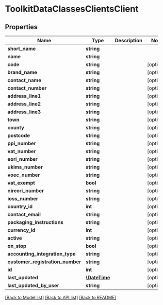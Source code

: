 # ToolkitDataClassesClientsClient

## Properties
Name | Type | Description | Notes
------------ | ------------- | ------------- | -------------
**short_name** | **string** |  | 
**name** | **string** |  | 
**code** | **string** |  | [optional] 
**brand_name** | **string** |  | [optional] 
**contact_name** | **string** |  | [optional] 
**contact_number** | **string** |  | [optional] 
**address_line1** | **string** |  | [optional] 
**address_line2** | **string** |  | [optional] 
**address_line3** | **string** |  | [optional] 
**town** | **string** |  | [optional] 
**county** | **string** |  | [optional] 
**postcode** | **string** |  | [optional] 
**ppi_number** | **string** |  | [optional] 
**vat_number** | **string** |  | [optional] 
**eori_number** | **string** |  | [optional] 
**ukims_number** | **string** |  | [optional] 
**voec_number** | **string** |  | [optional] 
**vat_exempt** | **bool** |  | [optional] 
**nireori_number** | **string** |  | [optional] 
**ioss_number** | **string** |  | [optional] 
**country_id** | **int** |  | [optional] 
**contact_email** | **string** |  | [optional] 
**packaging_instructions** | **string** |  | [optional] 
**currency_id** | **int** |  | [optional] 
**active** | **string** |  | [optional] 
**on_stop** | **bool** |  | [optional] 
**accounting_integration_type** | **string** |  | [optional] 
**customer_registration_number** | **string** |  | [optional] 
**id** | **int** |  | [optional] 
**last_updated** | [**\DateTime**](\DateTime.md) |  | [optional] 
**last_updated_by_user** | **string** |  | [optional] 

[[Back to Model list]](../README.md#documentation-for-models) [[Back to API list]](../README.md#documentation-for-api-endpoints) [[Back to README]](../README.md)


